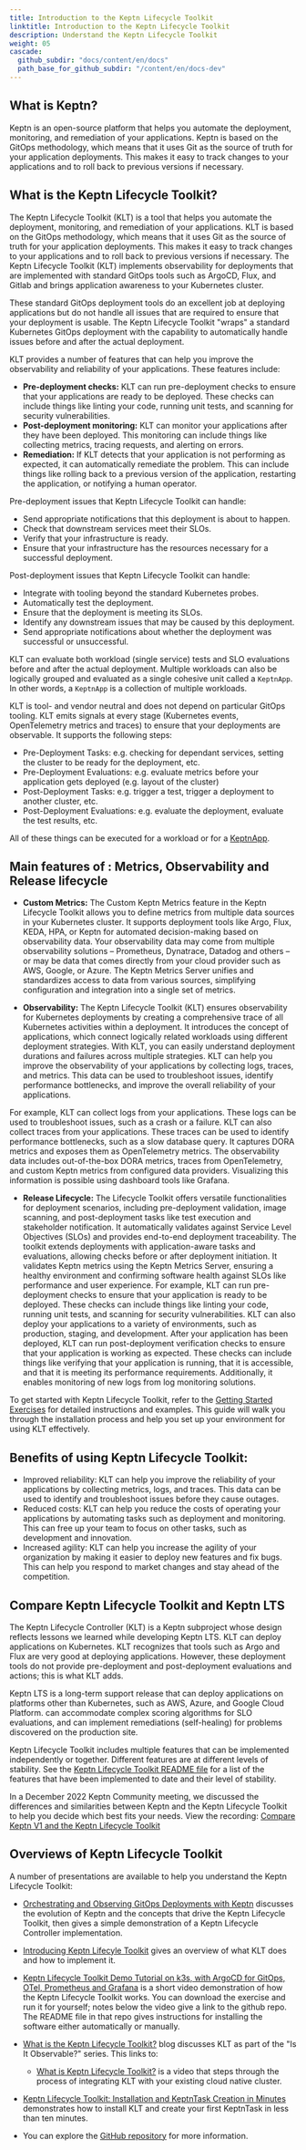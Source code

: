 ```yaml
---
title: Introduction to the Keptn Lifecycle Toolkit
linktitle: Introduction to the Keptn Lifecycle Toolkit
description: Understand the Keptn Lifecycle Toolkit
weight: 05
cascade:
  github_subdir: "docs/content/en/docs"
  path_base_for_github_subdir: "/content/en/docs-dev"
---
```

## What is Keptn?
Keptn is an open-source platform that helps you automate the 
deployment, monitoring, and remediation of your applications.
Keptn is based on the GitOps methodology, which means that 
it uses Git as the source of truth for your application deployments.
This makes it easy to track changes to your applications and to roll back 
to previous versions if necessary.

## What is the Keptn Lifecycle Toolkit?

The Keptn Lifecycle Toolkit (KLT) is a tool that helps you
automate the deployment, monitoring, and remediation of your
applications. KLT is based on the GitOps methodology, which 
means that it uses Git as the source of truth for your 
application deployments. This makes it easy to track changes
to your applications and to roll back to previous versions 
if necessary.
The Keptn Lifecycle Toolkit (KLT) implements observability
for deployments that are implemented with standard GitOps tools
such as ArgoCD, Flux, and Gitlab
and brings application awareness to your Kubernetes cluster.

These standard GitOps deployment tools
do an excellent job at deploying applications
but do not handle all issues
that are required to ensure that your deployment is usable.
The Keptn Lifecycle Toolkit "wraps" a standard Kubernetes GitOps deployment
with the capability to automatically handle issues
before and after the actual deployment.

KLT provides a number of features that can help you improve the observability and reliability of your applications. These features include:

* **Pre-deployment checks:** KLT can run pre-deployment checks to ensure that your applications are ready to be deployed. 
  These checks can include things like linting your code, running unit tests, and scanning for security vulnerabilities.
* **Post-deployment monitoring:** KLT can monitor your applications after they have been deployed. This monitoring can 
  include things like collecting metrics, tracing requests, and alerting on errors.
* **Remediation:** If KLT detects that your application is not performing as expected, it can automatically remediate the 
  problem. This can include things like rolling back to a previous version of the application, restarting the 
  application, or notifying a human operator.

Pre-deployment issues that Keptn Lifecycle Toolkit can handle:

* Send appropriate notifications that this deployment is about to happen.
* Check that downstream services meet their SLOs.
* Verify that your infrastructure is ready.
* Ensure that your infrastructure
  has the resources necessary for a successful deployment.

Post-deployment issues that Keptn Lifecycle Toolkit can handle:

* Integrate with tooling beyond the standard Kubernetes probes.
* Automatically test the deployment.
* Ensure that the deployment is meeting its SLOs.
* Identify any downstream issues that may be caused by this deployment.
* Send appropriate notifications
  about whether the deployment was successful or unsuccessful.

KLT can evaluate both workload (single service) tests
and SLO evaluations before and after the actual deployment.
Multiple workloads can also be logically grouped and evaluated
as a single cohesive unit called a `KeptnApp`.
In other words, a `KeptnApp` is a collection of multiple workloads.

KLT is tool- and vendor neutral and does not depend on particular GitOps tooling.
KLT emits signals at every stage
(Kubernetes events, OpenTelemetry metrics and traces)
to ensure that your deployments are observable.
It supports the following steps:

* Pre-Deployment Tasks: e.g. checking for dependant services,
  setting the cluster to be ready for the deployment, etc.
* Pre-Deployment Evaluations: e.g. evaluate metrics
  before your application gets deployed (e.g. layout of the cluster)
* Post-Deployment Tasks: e.g. trigger a test,
  trigger a deployment to another cluster, etc.
* Post-Deployment Evaluations: e.g. evaluate the deployment,
  evaluate the test results, etc.

All of these things can be executed for a workload or for a [KeptnApp](https://lifecycle.keptn.sh/docs/yaml-crd-ref/app/).

## Main features of : Metrics, Observability and Release lifecycle

* **Custom Metrics:** The Custom Keptn Metrics feature in the
Keptn Lifecycle Toolkit allows you to define metrics from
multiple data sources in your Kubernetes cluster.
It supports deployment tools like Argo, Flux, KEDA, HPA, or
Keptn for automated decision-making based on observability data.
Your observability data may come from multiple observability solutions
– Prometheus, Dynatrace, Datadog and others – or may be data that comes
directly from your cloud provider such as AWS, Google, or Azure.
The Keptn Metrics Server unifies and standardizes access to data from
various sources, simplifying configuration and integration into a single
set of metrics.

* **Observability:** The Keptn Lifecycle Toolkit (KLT) ensures observability
for Kubernetes deployments by creating a comprehensive trace of all Kubernetes
activities within a deployment.
It introduces the concept of applications, which connect logically related
workloads using different deployment strategies.
With KLT, you can easily understand deployment durations and failures across
multiple strategies.
KLT can help you improve the observability of your applications by collecting
logs, traces, and metrics. This data can be used to troubleshoot issues,
identify performance bottlenecks, and improve the overall reliability of
your applications.

For example, KLT can collect logs from your applications. These logs can be
used to troubleshoot issues, such as a crash or a failure. KLT can also collect
traces from your applications. These traces can be used to identify performance 
bottlenecks, such as a slow database query.
It captures DORA metrics and exposes them as OpenTelemetry metrics.
The observability data includes out-of-the-box DORA metrics, traces from
OpenTelemetry, and custom Keptn metrics from configured data providers.
Visualizing this information is possible using dashboard tools like Grafana.

* **Release Lifecycle:** The Lifecycle Toolkit offers versatile functionalities
for deployment scenarios, including pre-deployment validation, image scanning,
and post-deployment tasks like test execution and stakeholder notification.
It automatically validates against Service Level Objectives (SLOs) and provides
end-to-end deployment traceability.
The toolkit extends deployments with application-aware tasks and evaluations,
allowing checks before or after deployment initiation.
It validates Keptn metrics using the Keptn Metrics Server, ensuring a healthy
environment and confirming software health against SLOs like performance and
user experience.
For example, KLT can run pre-deployment checks to ensure that your application 
is ready to be deployed. These checks can include things like linting your code,
running unit tests, and scanning for security vulnerabilities. KLT can also deploy
your applications to a variety of environments, such as production, staging, and
development. After your application has been deployed, KLT can run post-deployment 
verification checks to ensure that your application is working as expected. 
These checks can include things like verifying that your application is running,
that it is accessible, and that it is meeting its performance requirements.
Additionally, it enables monitoring of new logs from log monitoring solutions.

To get started with Keptn Lifecycle Toolkit, refer to the
[Getting Started Exercises](https://main.lifecycle.keptn.sh/docs/getting-started/)
for detailed instructions and examples.
This guide will walk you through the installation process and help you set up
your environment for using KLT effectively.

## Benefits of using Keptn Lifecycle Toolkit:

* Improved reliability: KLT can help you improve the reliability of your applications by collecting metrics, logs, and 
  traces. This data can be used to identify and troubleshoot issues before they cause outages.
* Reduced costs: KLT can help you reduce the costs of operating your applications by automating tasks such as deployment 
  and monitoring. This can free up your team to focus on other tasks, such as development and innovation.
* Increased agility: KLT can help you increase the agility of your organization by making it easier to deploy new 
  features and fix bugs. This can help you respond to market changes and stay ahead of the competition.

## Compare Keptn Lifecycle Toolkit and Keptn LTS

The Keptn Lifecycle Controller (KLT) is a Keptn subproject
whose design reflects lessons we learned while developing Keptn LTS.
KLT can deploy applications on Kubernetes.
KLT recognizes that tools such as Argo and Flux
are very good at deploying applications.
However, these deployment tools do not provide
pre-deployment and post-deployment evaluations and actions;
this is what KLT adds.

Keptn LTS is a long-term support release
that can deploy applications on platforms other than Kubernetes,
such as AWS, Azure, and Google Cloud Platform.
can accommodate complex scoring algorithms for SLO evaluations,
and can implement remediations (self-healing) for problems discovered
on the production site.

Keptn Lifecycle Toolkit includes multiple features
that can be implemented independently or together.
Different features are at different levels of stability.
See the [Keptn Lifecycle Toolkit README file](https://github.com/keptn/lifecycle-toolkit/blob/main/README.md)
for a list of the features that have been implemented to date
and their level of stability.

In a December 2022 Keptn Community meeting,
we discussed the differences and similarities
between Keptn and the Keptn Lifecycle Toolkit
to help you decide which best fits your needs.
View the recording:
[Compare Keptn V1 and the Keptn Lifecycle Toolkit](https://www.youtube.com/watch?v=-cKyUKFjtwE&t=170s)

## Overviews of Keptn Lifecycle Toolkit

A number of presentations are available to help you understand
the Keptn Lifecycle Toolkit:

* [Orchestrating and Observing GitOps Deployments with Keptn](https://www.youtube.com/watch?v=-cKyUKFjtwE&t=11s)
  discusses the evolution of Keptn
  and the concepts that drive the Keptn Lifecycle Toolkit,
  then gives a simple demonstration of a Keptn Lifecycle Controller implementation.

* [Introducing Keptn Lifecyle Toolkit](https://youtu.be/449HAFYkUlY)
  gives an overview of what KLT does and how to implement it.

* [Keptn Lifecycle Toolkit Demo Tutorial on k3s, with ArgoCD for GitOps, OTel, Prometheus and Grafana](https://www.youtube.com/watch?v=6J_RzpmXoCc)
  is a short video demonstration of how the Keptn Lifecycle Toolkit works.
  You can download the exercise and run it for yourself;
  notes below the video give a link to the github repo.
  The README file in that repo gives instructions for installing the software
  either automatically or manually.

* [What is the Keptn Lifecycle Toolkit?](https://isitobservable.io/observability/kubernetes/what-is-the-keptn-lifecycle-toolkit)
  blog discusses KLT as part of the "Is It Observable?" series.
  This links to:

  * [What is Keptn Lifecycle Toolkit?](https://www.youtube.com/watch?v=Uvg4uG8AbFg)
    is a video that steps through the process of integrating KLT
    with your existing cloud native cluster.

* [Keptn Lifecycle Toolkit: Installation and KeptnTask Creation in Minutes](https://www.youtube.com/watch?v=Hh01bBwZ_qM)
  demonstrates how to install KLT and create your first KeptnTask in less than ten minutes.
  
* You can explore the [GitHub repository](https://github.com/isItObservable/keptn-lifecycle-Toolkit)
  for more information.
